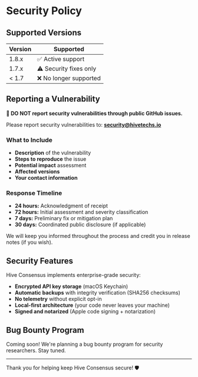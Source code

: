 # Security Policy

## Supported Versions

| Version | Supported          |
| ------- | ------------------ |
| 1.8.x   | ✅ Active support  |
| 1.7.x   | ⚠️ Security fixes only |
| < 1.7   | ❌ No longer supported |

## Reporting a Vulnerability

**🚨 DO NOT report security vulnerabilities through public GitHub issues.**

Please report security vulnerabilities to: **security@hivetechs.io**

### What to Include

- **Description** of the vulnerability
- **Steps to reproduce** the issue
- **Potential impact** assessment
- **Affected versions**
- **Your contact information**

### Response Timeline

- **24 hours:** Acknowledgment of receipt
- **72 hours:** Initial assessment and severity classification
- **7 days:** Preliminary fix or mitigation plan
- **30 days:** Coordinated public disclosure (if applicable)

We will keep you informed throughout the process and credit you in release notes (if you wish).

## Security Features

Hive Consensus implements enterprise-grade security:
- **Encrypted API key storage** (macOS Keychain)
- **Automatic backups** with integrity verification (SHA256 checksums)
- **No telemetry** without explicit opt-in
- **Local-first architecture** (your code never leaves your machine)
- **Signed and notarized** (Apple code signing + notarization)

## Bug Bounty Program

Coming soon! We're planning a bug bounty program for security researchers. Stay tuned.

---

Thank you for helping keep Hive Consensus secure! 🛡️
